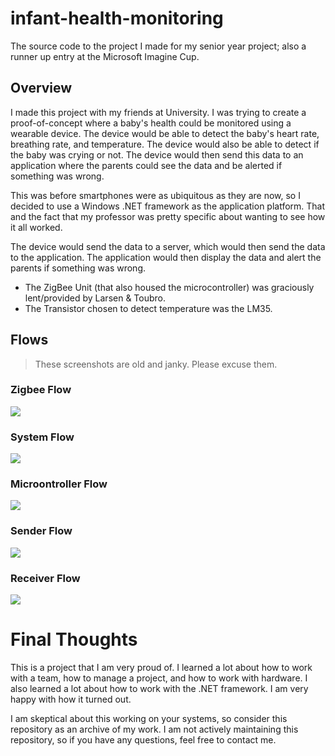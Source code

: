 # infant-health-monitoring
The source code to the project I made for my senior year project; also a runner up entry at the Microsoft Imagine Cup.

## Overview
I made this project with my friends at University. I was trying to create a proof-of-concept where a baby's health could be monitored using a wearable device. The device would be able to detect the baby's heart rate, breathing rate, and temperature. The device would also be able to detect if the baby was crying or not. The device would then send this data to an application where the parents could see the data and be alerted if something was wrong. 

This was before smartphones were as ubiquitous as they are now, so I decided to use a Windows .NET framework as the application platform. That and the fact that my professor was pretty specific about wanting to see how it all worked.

The device would send the data to a server, which would then send the data to the application. The application would then display the data and alert the parents if something was wrong.


- The ZigBee Unit (that also housed the microcontroller) was graciously lent/provided by Larsen & Toubro.
- The Transistor chosen to detect temperature was the LM35.

## Flows
>These screenshots are old and janky. Please excuse them.
### Zigbee Flow
![](images/zbflow2.png)

### System Flow
![](images/system.jpg)

### Microontroller Flow
![](images/microcontrollerflow.png)

### Sender Flow
![](images/senderflow.png)

### Receiver Flow
![](images/rxflow.png)

# Final Thoughts
This is a project that I am very proud of. I learned a lot about how to work with a team, how to manage a project, and how to work with hardware. I also learned a lot about how to work with the .NET framework. I am very happy with how it turned out.

I am skeptical about this working on your systems, so consider this repository as an archive of my work. I am not actively maintaining this repository, so if you have any questions, feel free to contact me.
